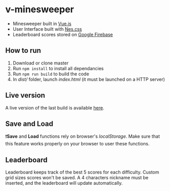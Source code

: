 # v-minesweeper
* Minesweeper built in [Vue.js](https://vuejs.org/)
* User Interface built with [Nes.css](https://www.npmjs.com/package/nes.css)
* Leaderboard scores stored on [Google Firebase](https://firebase.google.com/)

## How to run
1. Download or clone master
2. Run `npm install` to install all dependancies
3. Run `npm run build` to build the code
4. In _dist/_ folder, launch _index.html_ (it must be launched on a HTTP server)

## Live version
A live version of the last build is available [here](https://samu9.github.io/v-minesweeper).

## Save and Load
 :exclamation:**Save** and **Load** functions rely on browser's _localStorage_.
 Make sure that this feature works properly on your browser to user these functions.

 ## Leaderboard
 Leaderboard keeps track of the best 5 scores for each difficulty.
 Custom grid sizes scores won't be saved.
 A 4 characters nickname must be inserted, and the leaderboard will update automatically.